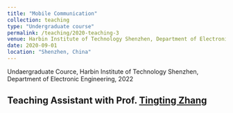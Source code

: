 ```yaml
---
title: "Mobile Communication"
collection: teaching
type: "Undergraduate course"
permalink: /teaching/2020-teaching-3
venue: Harbin Institute of Technology Shenzhen, Department of Electronic Engineering"
date: 2020-09-01
location: "Shenzhen, China"
---
```


Undaergraduate Cource, Harbin Institute of Technology Shenzhen, Department of Electronic Engineering, 2022
## Teaching Assistant with Prof. [Tingting Zhang]((https://faculty.hitsz.edu.cn/zhangtingting))



